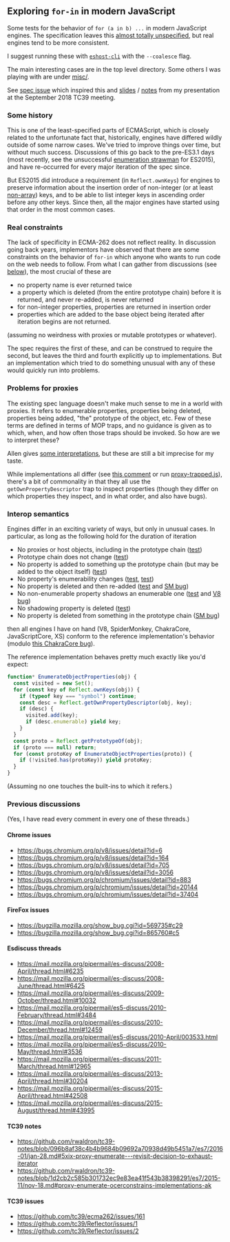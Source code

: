 ## Exploring `for-in` in modern JavaScript

Some tests for the behavior of `for (a in b) ...` in modern JavaScript engines. The specification leaves this [almost totally unspecified](https://tc39.github.io/ecma262/#sec-enumerate-object-properties), but real engines tend to be more consistent.

I suggest running these with [`eshost-cli`](https://github.com/bterlson/eshost-cli) with the `--coalesce` flag.

The main interesting cases are in the top level directory. Some others I was playing with are under [misc/](misc/).

See [spec issue](https://github.com/tc39/ecma262/issues/1281) which inspired this and [slides](https://docs.google.com/presentation/d/1ppVLFjnd2iGksBXeu97lml2cs9dTRJnJLfufcshvPcs/edit?usp=sharing) / [notes](https://github.com/rwaldron/tc39-notes/blob/master/es9/2018-09/sept-25.md#for-in-mechanics) from my presentation at the September 2018 TC39 meeting.


### Some history

This is one of the least-specified parts of ECMAScript, which is closely related to the unfortunate fact that, historically, engines have differed wildly outside of some narrow cases. We've tried to improve things over time, but without much success. Discussions of this go back to the pre-ES3.1 days (most recently, see the unsuccessful [enumeration strawman](https://web.archive.org/web/20160324035200/http://wiki.ecmascript.org/doku.php?id=strawman:enumeration
) for ES2015), and have re-occurred for every major iteration of the spec since.

But ES2015 did introduce a requirement (in `Reflect.ownKeys`) for engines to preserve information about the insertion order of non-integer (or at least [non-array](https://github.com/tc39/ecma262/pull/1242)) keys, and to be able to list integer keys in ascending order before any other keys. Since then, all the major engines have started using that order in the most common cases.


### Real constraints

The lack of specificity in ECMA-262 does not reflect reality. In discussion going back years, implementors have observed that there are some constraints on the behavior of `for-in` which anyone who wants to run code on the web needs to follow. From what I can gather from discussions (see [below](#previous-discussions)), the most crucial of these are

- no property name is ever returned twice
- a property which is deleted (from the entire prototype chain) before it is returned, and never re-added, is never returned
- for non-integer properties, properties are returned in insertion order
- properties which are added to the base object being iterated after iteration begins are not returned.

(assuming no weirdness with proxies or mutable prototypes or whatever).

The spec requires the first of these, and can be construed to require the second, but leaves the third and fourth explicitly up to implementations. But an implementation which tried to do something unusual with any of these would quickly run into problems.


### Problems for proxies

The existing spec language doesn't make much sense to me in a world with proxies. It refers to enumerable properties, properties being deleted, properties being added, "the" prototype of the object, etc. Few of these terms are defined in terms of MOP traps, and no guidance is given as to which, when, and how often those traps should be invoked. So how are we to interpret these?

Allen gives [some interpretations](https://github.com/tc39/ecma262/issues/1281#issuecomment-411152466), but these are still a bit imprecise for my taste.

While implementations all differ (see [this comment](https://github.com/tc39/ecma262/issues/1281#issuecomment-410949570) or run [proxy-trapped.js](proxy-trapped.js)), there's a bit of commonality in that they all use the `getOwnPropertyDescriptor` trap to inspect properties (though they differ on which properties they inspect, and in what order, and also have bugs).


### Interop semantics

Engines differ in an exciting variety of ways, but only in unusual cases. In particular, as long as the following hold for the duration of iteration

- No proxies or host objects, including in the prototype chain ([test](proxy-trapped.js))
- Prototype chain does not change ([test](prototype-changes-during.js))
- No property is added to something up the prototype chain (but may be added to the object itself) ([test](list-build-order.js))
- No property's enumerability changes ([test](made-nonenum.js), [test](made-enum.js))
- No property is deleted and then re-added ([test](deleted-readded.js) and [SM bug](https://bugzilla.mozilla.org/show_bug.cgi?id=569735#c29))
- No non-enumerable property shadows an enumerable one ([test](enumerable-shadowed.js) and [V8 bug](https://bugs.chromium.org/p/v8/issues/detail?id=8163))
- No shadowing property is deleted ([test](delete-shadowed.js))
- No property is deleted from something in the prototype chain ([SM bug](https://bugzilla.mozilla.org/show_bug.cgi?id=1486656))

then all engines I have on hand (V8, SpiderMonkey, ChakraCore, JavaScriptCore, XS) conform to the reference implementation's behavior (modulo [this ChakraCore bug](https://github.com/Microsoft/ChakraCore/issues/4486)).

The reference implementation behaves pretty much exactly like you'd expect:

```js
function* EnumerateObjectProperties(obj) {
  const visited = new Set();
  for (const key of Reflect.ownKeys(obj)) {
    if (typeof key === "symbol") continue;
    const desc = Reflect.getOwnPropertyDescriptor(obj, key);
    if (desc) {
      visited.add(key);
      if (desc.enumerable) yield key;
    }
  }
  const proto = Reflect.getPrototypeOf(obj);
  if (proto === null) return;
  for (const protoKey of EnumerateObjectProperties(proto)) {
    if (!visited.has(protoKey)) yield protoKey;
  }
}
```

(Assuming no one touches the built-ins to which it refers.)


### Previous discussions

(Yes, I have read every comment in every one of these threads.)


#### Chrome issues

- https://bugs.chromium.org/p/v8/issues/detail?id=6
- https://bugs.chromium.org/p/v8/issues/detail?id=164
- https://bugs.chromium.org/p/v8/issues/detail?id=705
- https://bugs.chromium.org/p/v8/issues/detail?id=3056
- https://bugs.chromium.org/p/chromium/issues/detail?id=883
- https://bugs.chromium.org/p/chromium/issues/detail?id=20144
- https://bugs.chromium.org/p/chromium/issues/detail?id=37404


#### FireFox issues

- https://bugzilla.mozilla.org/show_bug.cgi?id=569735#c29
- https://bugzilla.mozilla.org/show_bug.cgi?id=865760#c5


#### Esdiscuss threads

- https://mail.mozilla.org/pipermail/es-discuss/2008-April/thread.html#6235
- https://mail.mozilla.org/pipermail/es-discuss/2008-June/thread.html#6425
- https://mail.mozilla.org/pipermail/es-discuss/2009-October/thread.html#10032
- https://mail.mozilla.org/pipermail/es5-discuss/2010-February/thread.html#3484
- https://mail.mozilla.org/pipermail/es-discuss/2010-December/thread.html#12459
- https://mail.mozilla.org/pipermail/es5-discuss/2010-April/003533.html
- https://mail.mozilla.org/pipermail/es5-discuss/2010-May/thread.html#3536
- https://mail.mozilla.org/pipermail/es-discuss/2011-March/thread.html#12965
- https://mail.mozilla.org/pipermail/es-discuss/2013-April/thread.html#30204
- https://mail.mozilla.org/pipermail/es-discuss/2015-April/thread.html#42508
- https://mail.mozilla.org/pipermail/es-discuss/2015-August/thread.html#43995


#### TC39 notes

- https://github.com/rwaldron/tc39-notes/blob/096b8af38c4b4b9684b09692a70938d49b5451a7/es7/2016-01/jan-28.md#5xix-proxy-enumerate---revisit-decision-to-exhaust-iterator
- https://github.com/rwaldron/tc39-notes/blob/1d2cb2c585b301732ec9e83ea41f543b38398291/es7/2015-11/nov-18.md#proxy-enumerate-ocerconstrains-implementations-ak


#### TC39 issues

- https://github.com/tc39/ecma262/issues/161
- https://github.com/tc39/Reflector/issues/1
- https://github.com/tc39/Reflector/issues/2
